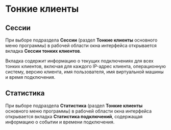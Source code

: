 # Тонкие клиенты

## Сессии

При выборе подраздела **Сессии** (раздел **Тонкие клиенты** основного меню программы) в рабочей области 
окна интерфейса открывается вкладка **Сессии тонких клиентов**. 

Вкладка содержит информацию о текущих подключениях для всех тонких клиентов, 
включая для каждого IP-адрес клиента, операционную систему, версию клиента, 
имя пользователя, имя виртуальной машины и время подключения.

## Статистика

При выборе подраздела **Статистика** (раздел **Тонкие клиенты** основного меню программы) 
в рабочей области окна интерфейса открывается вкладка **Статистика подключений**, 
содержащая информацию о событии и времени подключения.
